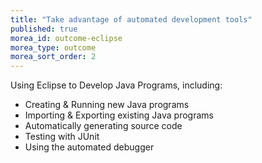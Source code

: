 ```yaml
---
title: "Take advantage of automated development tools"
published: true
morea_id: outcome-eclipse
morea_type: outcome
morea_sort_order: 2
---
```


Using Eclipse to Develop Java Programs, including:

 - Creating & Running new Java programs
 - Importing & Exporting existing Java programs
 - Automatically generating source code
 - Testing with JUnit
 - Using the automated debugger